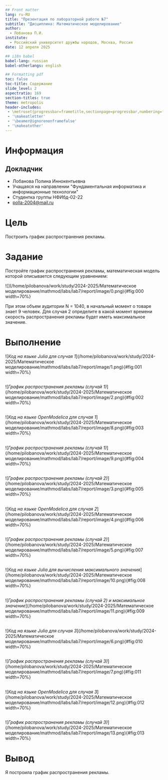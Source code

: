 ```yaml
---
## Front matter
lang: ru-RU
title: "Презентация по лабораторной работе №7"
subtitle: "Дисциплина: Математическое моделирование"
author:
  - Лобанова П.И.
institute:
  - Российский университет дружбы народов, Москва, Россия
date: 12 апреля 2025

## i18n babel
babel-lang: russian
babel-otherlangs: english

## Formatting pdf
toc: false
toc-title: Содержание
slide_level: 2
aspectratio: 169
section-titles: true
theme: metropolis
header-includes:
 - \metroset{progressbar=frametitle,sectionpage=progressbar,numbering=fraction}
 - '\makeatletter'
 - '\beamer@ignorenonframefalse'
 - '\makeatother'
---
```


# Информация

## Докладчик


  * Лобанова Полина Иннокентьевна
  * Учащаяся на направлении "Фундаментальная информатика и информационные технологии"
  * Студентка группы НФИбд-02-22
  * [polla-2004@mail.ru](polla-2004@mail.ru)

# Цель

Построить график распространения рекламы.

# Задание

Постройте график распространения рекламы, математическая модель которой описывается
следующим уравнением:

![](/home/pilobanova/work/study/2024-2025/Математическое моделирование/mathmod/labs/lab7/report/image/0.png){#fig:000 width=70%}

При этом объем аудитории N = 1040, в начальный момент о товаре знает 9 человек. Для
случая 2 определите в какой момент времени скорость распространения рекламы будет иметь максимальное значение.

# Выполнение

![*Код на языке Julia для случая 1*](/home/pilobanova/work/study/2024-2025/Математическое моделирование/mathmod/labs/lab7/report/image/1.png){#fig:001 width=70%}

## 

![*График распространения рекламы (случай 1)*](/home/pilobanova/work/study/2024-2025/Математическое моделирование/mathmod/labs/lab7/report/image/2.png){#fig:002 width=70%}

## 

![*Код на языке OpenModelica для случая 1*](/home/pilobanova/work/study/2024-2025/Математическое моделирование/mathmod/labs/lab7/report/image/8.png){#fig:003 width=70%}

## 

![*График распространения рекламы (случай 1)*](/home/pilobanova/work/study/2024-2025/Математическое моделирование/mathmod/labs/lab7/report/image/9.png){#fig:004 width=70%}

## 

![*График распространения рекламы (случай 2)*](/home/pilobanova/work/study/2024-2025/Математическое моделирование/mathmod/labs/lab7/report/image/3.png){#fig:005 width=70%}

## 

![*Код на языке OpenModelica для случая 2*](/home/pilobanova/work/study/2024-2025/Математическое моделирование/mathmod/labs/lab7/report/image/4.png){#fig:006 width=70%}

## 

![*График распространения рекламы (случай 2)*](/home/pilobanova/work/study/2024-2025/Математическое моделирование/mathmod/labs/lab7/report/image/5.png){#fig:007 width=70%}

## 

![*Код на языке Julia для вычисления максимального значения*](/home/pilobanova/work/study/2024-2025/Математическое моделирование/mathmod/labs/lab7/report/image/10.png){#fig:008 width=70%}

## 

![*График распространения рекламы (случай 2) и максимальное значение*](/home/pilobanova/work/study/2024-2025/Математическое моделирование/mathmod/labs/lab7/report/image/11.png){#fig:009 width=70%}

## 

![*Код на языке Julia для случая 3*](/home/pilobanova/work/study/2024-2025/Математическое моделирование/mathmod/labs/lab7/report/image/6.png){#fig:010 width=70%}

##

![*График распространения рекламы (случай 3)*](/home/pilobanova/work/study/2024-2025/Математическое моделирование/mathmod/labs/lab7/report/image/7.png){#fig:011 width=70%}


## 

![*Код на языке OpenModelica для случая 3*](/home/pilobanova/work/study/2024-2025/Математическое моделирование/mathmod/labs/lab7/report/image/12.png){#fig:012 width=70%}

##

![*График распространения рекламы (случай 3)*](/home/pilobanova/work/study/2024-2025/Математическое моделирование/mathmod/labs/lab7/report/image/13.png){#fig:013 width=70%}

# Вывод

Я построила график распространения рекламы.

